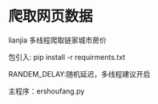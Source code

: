 # 爬取网页数据
lianjia
多线程爬取链家城市房价

包引入: pip install -r requirments.txt

RANDEM_DELAY:随机延迟，多线程建议开启

主程序：ershoufang.py
